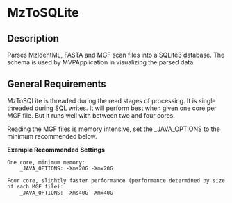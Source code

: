 # MzToSQLite

## Description

Parses MzIdentML, FASTA and MGF scan files into a SQLite3 database. The schema is used by MVPApplication in visualizing the parsed data.

## General Requirements

MzToSQLite is threaded during the read stages of processing. It is single threaded during SQL writes. It will perform best when given one core per MGF file. But it runs well with between two and four cores.

Reading the MGF files is memory intensive, set the _JAVA_OPTIONS to the minimum recommended below.

**Example Recommended Settings**

    One core, minimum memory:
        _JAVA_OPTIONS: -Xms20G -Xmx20G

    Four core, slightly faster performance (performance determined by size of each MGF file):
        _JAVA_OPTIONS: -Xms40G -Xmx40G
